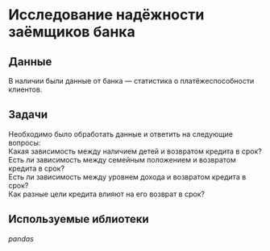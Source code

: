 # Исследование надёжности заёмщиков банка
  
## Данные  
  
    
В наличии были данные от банка — статистика о платёжеспособности клиентов.  
  
## Задачи  
  
    
Необходимо было обработать данные и ответить на следующие вопросы:  
Какая зависимость между наличием детей и возвратом кредита в срок?  
Есть ли зависимость между семейным положением и возвратом кредита в срок?  
Есть ли зависимость между уровнем дохода и возвратом кредита в срок?  
Как разные цели кредита влияют на его возврат в срок?  
  
    
## Используемые иблиотеки  
  
  *pandas*
